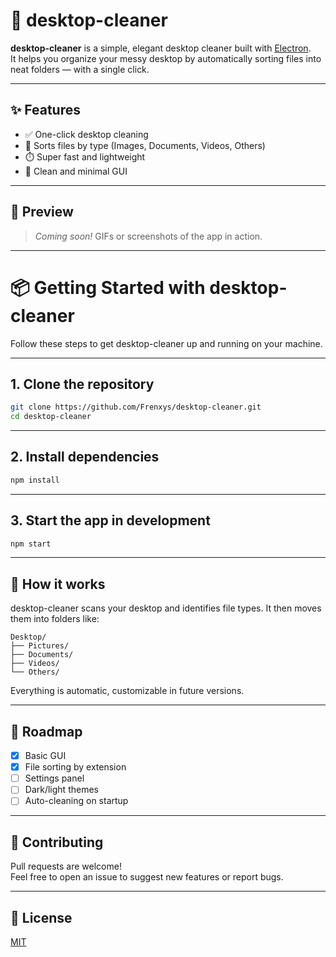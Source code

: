 # 🧹 desktop-cleaner

**desktop-cleaner** is a simple, elegant desktop cleaner built with [Electron](https://www.electronjs.org/).  
It helps you organize your messy desktop by automatically sorting files into neat folders — with a single click.

---

## ✨ Features

- ✅ One-click desktop cleaning
- 📁 Sorts files by type (Images, Documents, Videos, Others)
- ⏱️ Super fast and lightweight
- 🌙 Clean and minimal GUI

---

## 📸 Preview

> _Coming soon!_ GIFs or screenshots of the app in action.

---

# 📦 Getting Started with desktop-cleaner

Follow these steps to get desktop-cleaner up and running on your machine.

---

## 1. Clone the repository

```bash
git clone https://github.com/Frenxys/desktop-cleaner.git
cd desktop-cleaner
```

---

## 2. Install dependencies

```bash
npm install
```

---

## 3. Start the app in development

```bash
npm start
```

---
## 🧠 How it works

desktop-cleaner scans your desktop and identifies file types. It then moves them into folders like:

```
Desktop/
├── Pictures/
├── Documents/
├── Videos/
└── Others/
```

Everything is automatic, customizable in future versions.

---

## 📌 Roadmap

- [x] Basic GUI
- [x] File sorting by extension
- [ ] Settings panel
- [ ] Dark/light themes
- [ ] Auto-cleaning on startup

---

## 🤝 Contributing

Pull requests are welcome!  
Feel free to open an issue to suggest new features or report bugs.

---

## 🪪 License

[MIT](LICENSE)